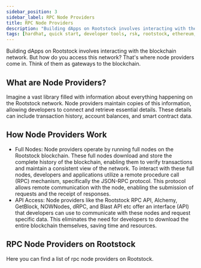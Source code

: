 ```yaml
---
sidebar_position: 3
sidebar_label: RPC Node Providers
title: RPC Node Providers
description: "Building dApps on Rootstock involves interacting with the blockchain network. See available node rpc providers on Rootstock." 
tags: [hardhat, quick start, developer tools, rsk, rootstock, ethereum, dApps, smart contracts]
---
```


Building dApps on Rootstock involves interacting with the blockchain network. But how do you access this network? That's where node providers come in. Think of them as gateways to the blockchain.

## What are Node Providers?

Imagine a vast library filled with information about everything happening on the Rootstock network. Node providers maintain copies of this information, allowing developers to connect and retrieve essential details. These details can include transaction history, account balances, and smart contract data.

## How Node Providers Work

* Full Nodes: Node providers operate by running full nodes on the Rootstock blockchain. These full nodes download and store the complete history of the blockchain, enabling them to verify transactions and maintain a consistent view of the network.  To interact with these full nodes, developers and applications utilize a remote procedure call (RPC) mechanism, specifically the JSON-RPC protocol. This protocol allows remote communication with the node, enabling the submission of requests and the receipt of responses.
* API Access: Node providers like the Rootstock RPC API, Alchemy, GetBlock, NOWNodes, dRPC, and Blast API etc offer an interface (API) that developers can use to communicate with these nodes and request specific data. This eliminates the need for developers to download the entire blockchain themselves, saving time and resources.

## RPC Node Providers on Rootstock

Here you can find a list of rpc node providers on Rootstock. 

<CardsGrid>
  <CardsGridItem
    title="RPC API"
    subtitle="node-rpc"
    color="cyan"
    description="The RPC API provides a seamless and intuitive web interface for developers to interact with Rootstock nodes via JSON-RPC methods"
    linkHref="/developers/rpc-api/rootstock/"
    linkTitle="Make First API Call"
  />
  <CardsGridItem
    title="Alchemy"
    subtitle="node-rpc"
    color="cyan"
    description="Powerful APIs, SDKs, and tools to build and scale your web3 app with ease."
    linkHref="/developers/rpc-api/alchemy/"
    linkTitle="Make First API Call"
  />
  <CardsGridItem
    title="GetBlock"
    subtitle="node-rpc"
    color="cyan"
    description="GetBlock provides instant connection to blockchain nodes including Rootstock, Bitcoin (BTC), Ethereum (ETH), among others."
    linkHref="/dev-tools/node-rpc/getblock/"
    linkTitle="Make First API Call"
  />
   <CardsGridItem
    title="NOWNodes"
    subtitle="node-rpc"
    color="cyan"
    description="NOWNodes is a blockchain-as-a-service enterprise solution that lets users get access to full Nodes and blockbook Explorers via an API."
    linkHref="/dev-tools/node-rpc/nownodes/"
    linkTitle="Make First API Call"
  />
<CardsGridItem
    title="dRPC"
    subtitle="node-rpc"
    color="cyan"
    description="dRPC provides access to a distributed network of node providers."
    linkHref="/dev-tools/node-rpc/drpc/"
    linkTitle="Make First API Call"
  />
<CardsGridItem
    title="Blast API"
    subtitle="node-rpc"
    color="cyan"
    description="Blast API is a Blockchain-optimized cloud infrastructure for low-latency, cost-effective RPC services on Rootstock."
    linkHref="/dev-tools/node-rpc/blast-api/"
    linkTitle="Make First API Call"
  />
</CardsGrid>


